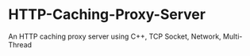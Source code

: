 # HTTP-Caching-Proxy-Server
An HTTP caching proxy server using C++, TCP Socket, Network, Multi-Thread
